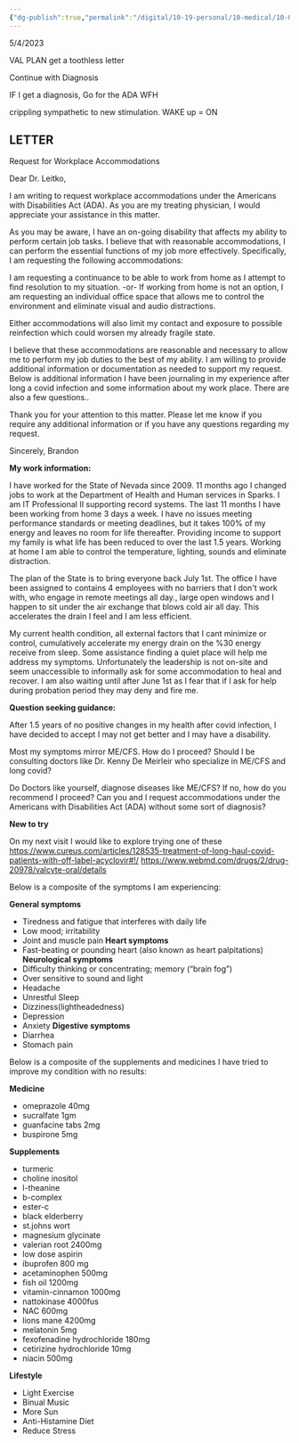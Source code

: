```yaml
---
{"dg-publish":true,"permalink":"/digital/10-19-personal/10-medical/10-02-long-covid/04-letter-to-val/","noteIcon":""}
---
```


5/4/2023

VAL PLAN
get a toothless letter

Continue with Diagnosis

IF I get a diagnosis, Go for the ADA WFH

crippling sympathetic to new stimulation.
WAKE up = ON

## LETTER

Request for Workplace Accommodations

Dear Dr. Leitko,

I am writing to request workplace accommodations under the Americans with Disabilities Act (ADA). As you are my treating physician, I would appreciate your assistance in this matter.

As you may be aware, I have an on-going disability that affects my ability to perform certain job tasks. I believe that with reasonable accommodations, I can perform the essential functions of my job more effectively. Specifically, I am requesting the following accommodations:

I am requesting a continuance to be able to work from home as I attempt to find resolution to my situation.
-or-
If working from home is not an option, I am requesting an individual office space that allows me to control the environment and eliminate visual and audio distractions. 

Either accommodations will also limit my contact and exposure to possible reinfection which could worsen my already fragile state.

I believe that these accommodations are reasonable and necessary to allow me to perform my job duties to the best of my ability. I am willing to provide additional information or documentation as needed to support my request. Below is additional information I have been journaling in my experience after long a covid infection and some information about my work place. There are also a few questions..

Thank you for your attention to this matter. Please let me know if you require any additional information or if you have any questions regarding my request.

Sincerely,
Brandon

**My work information:**

I have worked for the State of Nevada since 2009. 11 months ago I changed jobs to work at the Department of Health and Human services in Sparks.
I am IT Professional II supporting record systems. The last 11 months I have been working from home 3 days a week. I have no issues meeting performance standards or meeting deadlines, but it takes 100% of my energy and leaves no room for life thereafter. Providing income to support my family is what life has been reduced to over the last 1.5 years. Working at home I am able to control the temperature, lighting, sounds and eliminate distraction. 

The plan of the State is to bring everyone back July 1st. The office I have been assigned to contains 4 employees with no barriers that I don't work with, who engage in remote meetings all day., large open windows and I happen to sit under the air exchange that blows cold air all day. This accelerates the drain I feel and  I am less efficient.

My current health condition, all external factors that I cant minimize or control, cumulatively accelerate my energy drain on the %30 energy receive from sleep. Some assistance finding a quiet place will help me address my symptoms. Unfortunately the leadership is not on-site and seem unaccessible to informally ask for some accommodation to heal and recover. I am also waiting until after June 1st as I fear that if I ask for help during probation period they may deny and fire me.


**Question seeking guidance:**

After 1.5 years of no positive changes in my health after covid infection, I have decided to accept I may not get better and I may have a disability. 

Most my symptoms mirror ME/CFS. How do I proceed? Should I be consulting doctors like Dr. Kenny De Meirleir who specialize in ME/CFS and long covid?

Do Doctors like yourself, diagnose diseases like ME/CFS? If no, how do you recommend I proceed?
Can you and I request accommodations under the Americans with Disabilities Act (ADA) without some sort of diagnosis?

**New to try**

On my next visit I would like to explore trying one of these 
https://www.cureus.com/articles/128535-treatment-of-long-haul-covid-patients-with-off-label-acyclovir#!/
https://www.webmd.com/drugs/2/drug-20978/valcyte-oral/details


Below is a composite of the symptoms I am experiencing:

**General symptoms**
-   Tiredness and fatigue that interferes with daily life
-    Low mood; irritability
-    Joint and muscle pain
**Heart symptoms**
-   Fast-beating or pounding heart (also known as heart palpitations)
**Neurological symptoms**
-   Difficulty thinking or concentrating; memory (“brain fog”)
-   Over sensitive to sound and light
-   Headache
-   Unrestful Sleep
-   Dizziness(lightheadedness)
-   Depression
-   Anxiety
**Digestive symptoms**
-   Diarrhea
-   Stomach pain

Below is a composite of the supplements and medicines I have tried to improve my condition with no results:

**Medicine**
- omeprazole 40mg
- sucralfate 1gm
- guanfacine tabs 2mg
- buspirone 5mg

 **Supplements**
- turmeric
- choline inositol
- l-theanine
- b-complex
- ester-c
- black elderberry
- st.johns wort
- magnesium glycinate
- valerian root 2400mg
- low dose aspirin
- ibuprofen 800 mg
- acetaminophen 500mg
- fish oil 1200mg
- vitamin-cinnamon 1000mg
- nattokinase 4000fus
- NAC 600mg
- lions mane 4200mg
- melatonin 5mg
- fexofenadine hydrochloride 180mg
- cetirizine hydrochloride 10mg
- niacin 500mg

**Lifestyle**
- Light Exercise
- Binual Music
- More Sun
- Anti-Histamine Diet
- Reduce Stress
